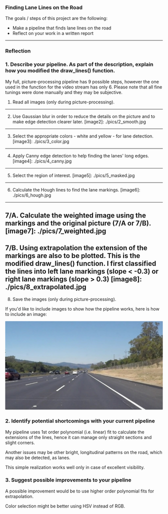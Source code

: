 ### Finding Lane Lines on the Road

The goals / steps of this project are the following:
* Make a pipeline that finds lane lines on the road
* Reflect on your work in a written report


[//]: # (Image References)



---

### Reflection

### 1. Describe your pipeline. As part of the description, explain how you modified the draw_lines() function.

My full, picture-processing pipeline has 9 possible steps, however the one used in the function for the video stream has only 6. Please note that all fine tunings were done manually and they may be subjective.

1. Read all images (only during picture-processing).

[image1]: ./pics/1_initial.jpg
---

2. Use Gaussian blur in order to reduce the details on the picture and to make edge detection clearer later.
[image2]: ./pics/2_smooth.jpg
---

3. Select the appropriate colors - white and yellow - for lane detection.
[image3]: ./pics/3_color.jpg
---

4. Apply Canny edge detection to help finding the lanes' long edges.
[image4]: ./pics/4_canny.jpg
---

5. Select the region of interest.
[image5]: ./pics/5_masked.jpg
---

6. Calculate the Hough lines to find the lane markings.
[image6]: ./pics/6_hough.jpg
---

7/A. Calculate the weighted image using the markings and the original picture (7/A or 7/B).
[image7]: ./pics/7_weighted.jpg
---

7/B. Using extrapolation the extension of the markings are also to be plotted. This is the modified draw_lines() function. I first classified the lines into left lane markings (slope < -0.3) or right lane markings (slope > 0.3)
[image8]: ./pics/8_extrapolated.jpg
---

8. Save the images (only during picture-processing). 


If you'd like to include images to show how the pipeline works, here is how to include an image: 

![alt text][image1]


### 2. Identify potential shortcomings with your current pipeline

My pipeline uses 1st order polynomial (i.e. linear) fit to calculate the extensions of the lines, hence it can manage only straight sections and slight corners.

Another issues may be other bright, longitudinal patterns on the road, which may also be detected, as lanes.

This simple realization works well only in case of excellent visibility.

### 3. Suggest possible improvements to your pipeline

A possible improvement would be to use higher order polynomial fits for extrapolation.

Color selection might be better using HSV instead of RGB.

